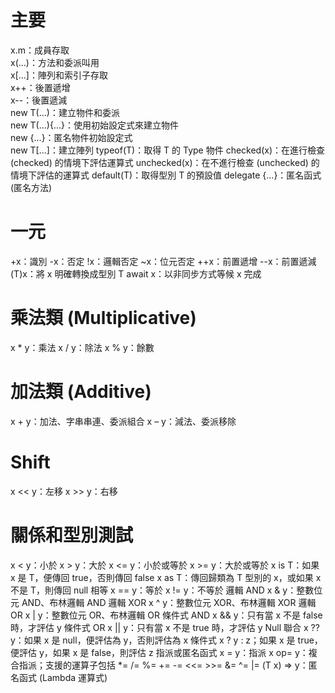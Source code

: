 # 主要
x.m：成員存取  
x(...)：方法和委派叫用  
x[...]：陣列和索引子存取  
x++：後置遞增  
x--：後置遞減  
new T(...)：建立物件和委派  
new T(...){...}：使用初始設定式來建立物件  
new {...}：匿名物件初始設定式  
new T[...]：建立陣列
typeof(T)：取得 T 的 Type 物件
checked(x)：在進行檢查 (checked) 的情境下評估運算式
unchecked(x)：在不進行檢查 (unchecked) 的情境下評估的運算式
default(T)：取得型別 T 的預設值
delegate {...}：匿名函式 (匿名方法)
# 一元
+x：識別
-x：否定
!x：邏輯否定
~x：位元否定
++x：前置遞增
--x：前置遞減
(T)x：將 x 明確轉換成型別 T
await x：以非同步方式等候 x 完成
# 乘法類 (Multiplicative)
x * y：乘法
x / y：除法
x % y：餘數
# 加法類 (Additive)
x + y：加法、字串串連、委派組合
x – y：減法、委派移除
# Shift
x << y：左移
x >> y：右移
# 關係和型別測試
x < y：小於
x > y：大於
x <= y：小於或等於
x >= y：大於或等於
x is T：如果 x 是 T，便傳回 true，否則傳回 false
x as T：傳回歸類為 T 型別的 x，或如果 x 不是 T，則傳回 null
相等
x == y：等於
x != y：不等於
邏輯 AND
x & y：整數位元 AND、布林邏輯 AND
邏輯 XOR
x ^ y：整數位元 XOR、布林邏輯 XOR
邏輯 OR
x | y：整數位元 OR、布林邏輯 OR
條件式 AND
x && y：只有當 x 不是 false 時，才評估 y
條件式 OR
x || y：只有當 x 不是 true 時，才評估 y
Null 聯合
x ?? y：如果 x 是 null，便評估為 y，否則評估為 x
條件式
x ? y : z；如果 x 是 true，便評估 y，如果 x 是 false，則評估 z
指派或匿名函式
x = y：指派
x op= y：複合指派；支援的運算子包括
*= /= %= += -= <<= >>= &= ^= |=
(T x) => y：匿名函式 (Lambda 運算式)
